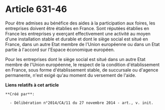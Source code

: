 # Article 631-46

Pour être admises au bénéfice des aides à la participation aux foires, les entreprises doivent être établies en France. Sont
réputées établies en France les entreprises y exerçant effectivement une activité au moyen d'une installation stable et
durable et dont le siège social est situé en France, dans un autre Etat membre de l'Union européenne ou dans un Etat partie à
l'accord sur l'Espace économique européen. 

Pour les entreprises dont le siège social est situé dans un autre Etat membre de l'Union européenne, le respect de la
condition d'établissement en France, sous forme d'établissement stable, de succursale ou d'agence permanente, n'est exigé
qu'au moment du versement de l'aide.

**Liens relatifs à cet article**

	**Créé par**:

	  - Délibération n°2014/CA/11 du 27 novembre 2014 - art., v. init.
